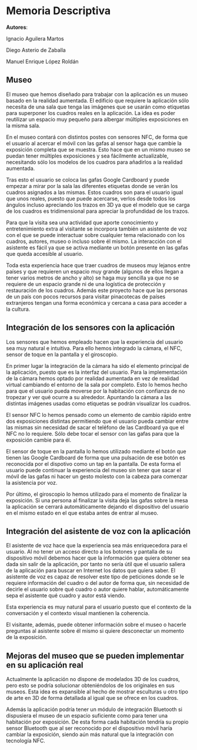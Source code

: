 # Memoria Descriptiva

**__Autores__**:

Ignacio Aguilera Martos

Diego Asterio de Zaballa

Manuel Enrique López Roldán

## Museo
El museo que hemos diseñado para trabajar con la aplicación es un museo basado en la realidad aumentada. El edificio que requiere la aplicación sólo necesita de una sala que tenga las imágenes que se usarán como etiquetas para superponer los cuadros reales en la aplicación. La idea es poder reutilizar un espacio muy pequeño para albergar múltiples exposiciones en la misma sala.

En el museo contará con distintos postes con sensores NFC, de forma que el usuario al acercar el móvil con las gafas al sensor haga que cambie la exposición completa que se muestra. Esto hace que en un mismo museo se puedan tener múltiples exposiciones y sea fácilmente actualizable, necesitando sólo los modelos de los cuadros para añadirlos a la realidad aumentada.

Tras esto el usuario se coloca las gafas Google Cardboard y puede empezar a mirar por la sala las diferentes etiquetas donde se verán los cuadros asignados a las mismas. Estos cuadros son para el usuario igual que unos reales, puesto que puede acercarse, verlos desde todos los ángulos incluso apreciando los trazos en 3D ya que el modelo que se carga de los cuadros es tridimensional para apreciar la profundidad de los trazos.

Para que la visita sea una actividad que aporte conocimiento y entretenimiento extra al visitante se incorpora también un asistente de voz con el que se puede interactuar sobre cualquier tema relacionado con los cuadros, autores, museo o incluso sobre él mismo. La interacción con el asistente es fácil ya que se activa mediante un botón presente en las gafas que queda accesible al usuario.

Toda esta experiencia hace que traer cuadros de museos muy lejanos entre países y que requieren un espacio muy grande (algunos de ellos llegan a tener varios metros de ancho y alto) se haga muy sencilla ya que no se requiere de un espacio grande ni de una logística de protección y restauración de los cuadros. Además este proyecto hace que las personas de un país con pocos recursos para visitar pinacotecas de países extranjeros tengan una forma económica y cercana a casa para acceder a la cultura.

## Integración de los sensores con la aplicación
Los sensores que hemos empleado hacen que la experiencia del usuario sea muy natural e intuitiva. Para ello hemos integrado la cámara, el NFC, sensor de toque en la pantalla y el giroscopio.

En primer lugar la integración de la cámara ha sido el elemento principal de la aplicación, puesto que es la interfaz del usuario. Para la implementación de la cámara hemos optado por realidad aumentada en vez de realidad virtual cambiando el entorno de la sala por completo. Esto lo hemos hecho para que el usuario pueda moverse por la habitación con confianza de no tropezar y ver qué ocurre a su alrededor. Apuntando la cámara a las distintas imágenes usadas como etiquetas se podrán visualizar los cuadros.

El sensor NFC lo hemos pensado como un elemento de cambio rápido entre dos exposiciones distintas permitiendo que el usuario pueda cambiar entre las mismas sin necesidad de sacar el teléfono de las Cardboard ya que el NFC no lo requiere. Sólo debe tocar el sensor con las gafas para que la exposición cambie para él.

El sensor de toque en la pantalla lo hemos utilizado mediante el botón que tienen las Google Cardboard de forma que una pulsación de ese botón es reconocida por el dispotivo como un tap en la pantalla. De esta forma el usuario puede continuar la experiencia del museo sin tener que sacar el móvil de las gafas ni hacer un gesto molesto con la cabeza para comenzar la asistencia por voz.

Por último, el giroscopio lo hemos utilizado para el momento de finalizar la exposición. Si una persona al finalizar la visita deja las gafas sobre la mesa la aplicación se cerrará automáticamente dejando el dispositivo del usuario en el mismo estado en el que estaba antes de entrar al museo.

## Integración del asistente de voz con la aplicación
El asistente de voz hace que la experiencia sea más enriquecedora para el usuario. Al no tener un acceso directo a los botones y pantalla de su dispositivo móvil debemos hacer que la información que quiera obtener sea dada sin salir de la aplicación, por tanto no sería útil que el usuario saliera de la aplicación para buscar en Internet los datos que quiera saber. El asistente de voz es capaz de resolver este tipo de peticiones donde se le requiere información del cuadro o del autor de forma que, sin necesidad de decirle el usuario sobre qué cuadro o autor quiere hablar, automáticamente sepa el asistente qué cuadro y autor está viendo.

Esta experiencia es muy natural para el usuario puesto que el contexto de la conversación y el contexto visual mantienen la coherencia.

El visitante, además, puede obtener información sobre el museo o hacerle preguntas al asistente sobre él mismo si quiere desconectar un momento de la exposición.

## Mejoras del museo que se pueden implementar en su aplicación real
Actualmente la aplicación no dispone de modelados 3D de los cuadros, pero esto se podría solucionar obteniéndolos de los originales en sus museos. Esta idea es expansible al hecho de mostrar esculturas u otro tipo de arte en 3D de forma detallada al igual que se ofrece en los cuadros.

Además la aplicación podría tener un módulo de integración Bluetooth si dispusiera el museo de un espacio suficiente como para tener una habitación por exposición. De esta forma cada habitación tendría su propio sensor Bluetooth que al ser reconocido por el dispositivo móvil haría cambiar la exposición, siendo aún más natural que la integración con tecnología NFC.
